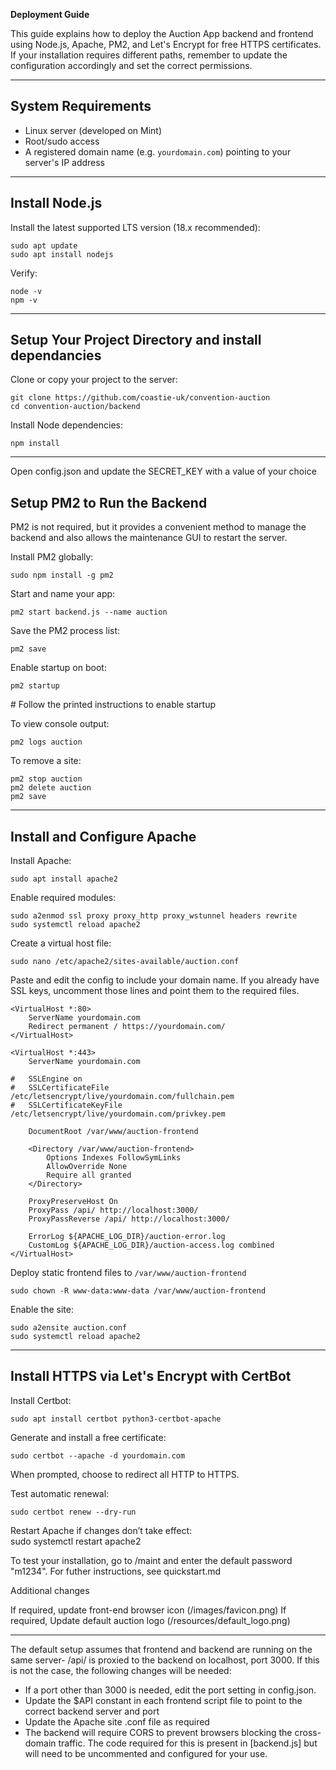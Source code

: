 **Deployment Guide**

This guide explains how to deploy the Auction App backend and frontend using Node.js, Apache, PM2, and Let's Encrypt for free HTTPS certificates.
If your installation requires different paths, remember to update the configuration accordingly and set the correct permissions.

---

## **System Requirements**

* Linux server (developed on Mint) 
* Root/sudo access  
* A registered domain name (e.g. `yourdomain.com`) pointing to your server's IP address

---

##  **Install Node.js**

Install the latest supported LTS version (18.x recommended):

    sudo apt update  
    sudo apt install nodejs

Verify:

    node -v  
    npm -v

---

## **Setup Your Project Directory and install dependancies**

Clone or copy your project to the server:

    git clone https://github.com/coastie-uk/convention-auction 
    cd convention-auction/backend

Install Node dependencies:

    npm install

---

Open config.json and update the SECRET_KEY with a value of your choice

## **Setup PM2 to Run the Backend**
PM2 is not required, but it provides a convenient method to manage the backend and also allows the maintenance GUI to restart the server.

Install PM2 globally:

    sudo npm install -g pm2

Start and name your app:

    pm2 start backend.js --name auction

Save the PM2 process list:

    pm2 save

Enable startup on boot:

    pm2 startup  
\# Follow the printed instructions to enable startup

To view console output:

    pm2 logs auction  

To remove a site:

    pm2 stop auction  
    pm2 delete auction  
    pm2 save

---

## **Install and Configure Apache**

Install Apache:

    sudo apt install apache2

Enable required modules:

    sudo a2enmod ssl proxy proxy_http proxy_wstunnel headers rewrite
    sudo systemctl reload apache2

Create a virtual host file:

    sudo nano /etc/apache2/sites-available/auction.conf

Paste and edit the config to include your domain name. If you already have SSL keys, uncomment those lines and point them to the required files.

```
<VirtualHost *:80>
    ServerName yourdomain.com
    Redirect permanent / https://yourdomain.com/
</VirtualHost>

<VirtualHost *:443>
    ServerName yourdomain.com

#   SSLEngine on
#   SSLCertificateFile /etc/letsencrypt/live/yourdomain.com/fullchain.pem
#   SSLCertificateKeyFile /etc/letsencrypt/live/yourdomain.com/privkey.pem

    DocumentRoot /var/www/auction-frontend

    <Directory /var/www/auction-frontend>
        Options Indexes FollowSymLinks
        AllowOverride None
        Require all granted
    </Directory>

    ProxyPreserveHost On
    ProxyPass /api/ http://localhost:3000/
    ProxyPassReverse /api/ http://localhost:3000/

    ErrorLog ${APACHE_LOG_DIR}/auction-error.log
    CustomLog ${APACHE_LOG_DIR}/auction-access.log combined
</VirtualHost>
```

Deploy static frontend files to `/var/www/auction-frontend`

    sudo chown -R www-data:www-data /var/www/auction-frontend

Enable the site:

    sudo a2ensite auction.conf  
    sudo systemctl reload apache2

---

## **Install HTTPS via Let's Encrypt with CertBot**

Install Certbot:

    sudo apt install certbot python3-certbot-apache

Generate and install a free certificate:

    sudo certbot --apache -d yourdomain.com

When prompted, choose to redirect all HTTP to HTTPS.

Test automatic renewal:

    sudo certbot renew --dry-run

Restart Apache if changes don’t take effect:  
    sudo systemctl restart apache2

To test your installation, go to /maint and enter the default password "m1234". For futher instructions, see quickstart.md

Additional changes

If required, update front-end browser icon (/images/favicon.png)
If required, Update default auction logo (/resources/default_logo.png)

---

The default setup assumes that frontend and backend are running on the same server- /api/ is proxied to the backend on localhost, port 3000\. If this is not the case, the following changes will be needed:

* If a port other than 3000 is needed, edit the port setting in config.json.
* Update the $API constant in each frontend script file to point to the correct backend server and port 
* Update the Apache site .conf file as required  
* The backend will require CORS to prevent browsers blocking the cross-domain traffic. The code required for this is present in [backend.js] but will need to be uncommented and configured for your use.



